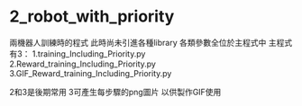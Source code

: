 # 2_robot_with_priority
兩機器人訓練時的程式
此時尚未引進各種library
各類參數全位於主程式中
主程式有3：
1.training_Including_Priority.py 
2.Reward_training_Including_Priority.py
3.GIF_Reward_training_Including_Priority.py

2和3是後期常用 
3可產生每步驟的png圖片 以供製作GIF使用
